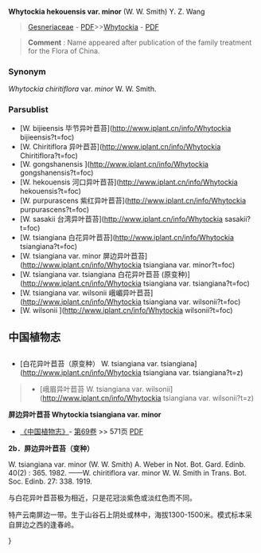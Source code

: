  **Whytockia hekouensis var. minor** (W. W. Smith) Y. Z. Wang

> [Gesneriaceae](http://www.iplant.cn/info/Gesneriaceae?t=foc) - [PDF](http://www.iplant.cn/foc/pdf/Gesneriaceae.pdf)>>[Whytockia](http://www.iplant.cn/info/Whytockia?t=foc) - [PDF](http://www.iplant.cn/foc/pdf/Whytockia.pdf)

> **Comment** : 
> Name appeared after publication of the family treatment for the Flora of China.

### Synonym
*Whytockia chiritiflora* var. *minor* W. W. Smith.

### Parsublist

* [W.  bijieensis  毕节异叶苣苔](http://www.iplant.cn/info/Whytockia bijieensis?t=foc)
* [W.  Chiritiflora  异叶苣苔](http://www.iplant.cn/info/Whytockia Chiritiflora?t=foc)
* [W.  gongshanensis  ](http://www.iplant.cn/info/Whytockia gongshanensis?t=foc)
* [W.  hekouensis  河口异叶苣苔](http://www.iplant.cn/info/Whytockia hekouensis?t=foc)
* [W.  purpurascens  紫红异叶苣苔](http://www.iplant.cn/info/Whytockia purpurascens?t=foc)
* [W.  sasakii  台湾异叶苣苔](http://www.iplant.cn/info/Whytockia sasakii?t=foc)
* [W.  tsiangiana  白花异叶苣苔](http://www.iplant.cn/info/Whytockia tsiangiana?t=foc)
* [W.  tsiangiana var. minor  屏边异叶苣苔](http://www.iplant.cn/info/Whytockia tsiangiana var. minor?t=foc)
* [W.  tsiangiana var. tsiangiana  白花异叶苣苔 (原变种)](http://www.iplant.cn/info/Whytockia tsiangiana var. tsiangiana?t=foc)
* [W.  tsiangiana var. wilsonii  峨嵋异叶苣苔](http://www.iplant.cn/info/Whytockia tsiangiana var. wilsonii?t=foc)
* [W.  wilsonii  ](http://www.iplant.cn/info/Whytockia wilsonii?t=foc)

## 中国植物志

## 
* [白花异叶苣苔（原变种）  W.  tsiangiana var. tsiangiana](http://www.iplant.cn/info/Whytockia tsiangiana var. tsiangiana?t=z)
> * [峨眉异叶苣苔  W.  tsiangiana var. wilsonii](http://www.iplant.cn/info/Whytockia tsiangiana var. wilsonii?t=z)

**屏边异叶苣苔 Whytockia tsiangiana var. minor**

* [《中国植物志》](http://www.iplant.cn/frps)- [第69卷](http://www.iplant.cn/frps/vol/69) >> 571页 [PDF](http://www.iplant.cn/frps/pdf/69/571.pdf)

**2b．屏边异叶苣苔（变种）**

W. tsiangiana var. minor (W. W. Smith) A. Weber in Not. Bot. Gard. Edinb. 40(2) : 365. 1982. ——W. chiritiflora var. minor W. W. Smith in Trans. Bot. Soc. Edinb. 27: 338. 1919.

与白花异叶苣苔极为相近，只是花冠淡紫色或淡红色而不同。

特产云南屏边一带。生于山谷石上阴处或林中，海拔1300-1500米。模式标本采自屏边之西的逢春岭。

}